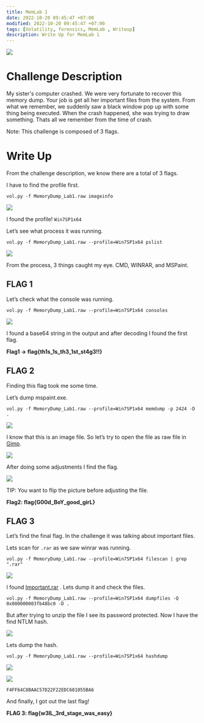 ```yaml
---
title: MemLab 1
date: 2022-10-20 09:45:47 +07:00
modified: 2022-10-20 09:45:47 +07:00
tags: [Volatility, forensics, MemLab , Writeup]
description: Write Up for MemLab 1
---
```

![](https://photos.squarezero.dev/file/abir-images/MemLab1/logo.png)
# Challenge Description

My sister's computer crashed. We were very fortunate to recover this memory dump. Your job is get all her important files from the system. From what we remember, we suddenly saw a black window pop up with some thing being executed. When the crash happened, she was trying to draw something. Thats all we remember from the time of crash.

Note: This challenge is composed of 3 flags.

# Write Up

From the challenge description, we know there are a total of 3 flags. 

I have to find the profile first. 

`vol.py -f MemoryDump_Lab1.raw imageinfo`

![](https://photos.squarezero.dev/file/abir-images/MemLab1/1.png)

I found the profile! `Win7SP1x64`

Let’s see what process it was running. 

`vol.py -f MemoryDump_Lab1.raw --profile=Win7SP1x64 pslist`

![](https://photos.squarezero.dev/file/abir-images/MemLab1/2.png) 

From the process, 3 things caught my eye. CMD, WINRAR, and MSPaint.

## FLAG 1

Let’s check what the console was running. 

`vol.py -f MemoryDump_Lab1.raw --profile=Win7SP1x64 consoles`

![](https://photos.squarezero.dev/file/abir-images/MemLab1/3.png)

I found a base64 string in the output and after decoding I found the first flag.

**Flag1 → flag{th1s_1s_th3_1st_st4g3!!}**

## FLAG 2

Finding this flag took me some time. 

Let’s dump mspaint.exe.

`vol.py -f MemoryDump_Lab1.raw --profile=Win7SP1x64 memdump -p 2424 -D .`

![](https://photos.squarezero.dev/file/abir-images/MemLab1/4.png)

I know that this is an image file. So let’s try to open the file as raw file in [Gimp]().

![](https://photos.squarezero.dev/file/abir-images/MemLab1/5.png)

After doing some adjustments I find the flag.

![](https://photos.squarezero.dev/file/abir-images/MemLab1/6.png)

TIP: You want to flip the picture before adjusting the file.

**Flag2: flag{G00d_BoY_good_girL}**

## FLAG 3

Let’s find the final flag. In the challenge it was talking about important files. 

Lets scan for `.rar` as we saw winrar was running.

`vol.py -f MemoryDump_Lab1.raw --profile=Win7SP1x64 filescan | grep ".rar"`

![](https://photos.squarezero.dev/file/abir-images/MemLab1/7.png)

I found [Important.rar]() . Lets dump it and check the files.

`vol.py -f MemoryDump_Lab1.raw --profile=Win7SP1x64 dumpfiles -Q 0x000000003fb48bc0 -D .`

But after trying to unzip the file I see its password protected. Now I have the find NTLM hash.

![](https://photos.squarezero.dev/file/abir-images/MemLab1/8.png)

Lets dump the hash. 

`vol.py -f MemoryDump_Lab1.raw --profile=Win7SP1x64 hashdump`

![](https://photos.squarezero.dev/file/abir-images/MemLab1/9.png)

![](https://photos.squarezero.dev/file/abir-images/MemLab1/10.png)

`F4FF64C8BAAC57D22F22EDC681055BA6`

And finally, I got out the last flag!

**FLAG 3:  flag{w3IL_3rd_stage_was_easy}**